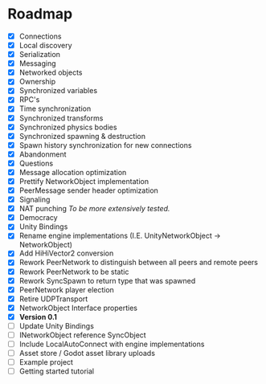 # Roadmap

- [x] Connections
- [x] Local discovery
- [x] Serialization
- [x] Messaging
- [x] Networked objects
- [x] Ownership
- [x] Synchronized variables
- [x] RPC's
- [x] Time synchronization
- [x] Synchronized transforms
- [x] Synchronized physics bodies
- [x] Synchronized spawning & destruction
- [x] Spawn history synchronization for new connections
- [x] Abandonment
- [x] Questions
- [x] Message allocation optimization
- [x] Prettify NetworkObject implementation
- [x] PeerMessage sender header optimization
- [x] Signaling
- [x] NAT punching *To be more extensively tested.*
- [x] Democracy
- [x] Unity Bindings
- [x] Rename engine implementations (I.E. UnityNetworkObject -> NetworkObject)
- [x] Add HiHiVector2 conversion
- [x] Rework PeerNetwork to distinguish between all peers and remote peers
- [x] Rework PeerNetwork to be static
- [x] Rework SyncSpawn to return type that was spawned
- [x] PeerNetwork player election
- [x] Retire UDPTransport
- [x] NetworkObject Interface properties
- [x] **Version 0.1**
- [ ] Update Unity Bindings
- [ ] INetworkObject reference SyncObject
- [ ] Include LocalAutoConnect with engine implementations
- [ ] Asset store / Godot asset library uploads
- [ ] Example project
- [ ] Getting started tutorial